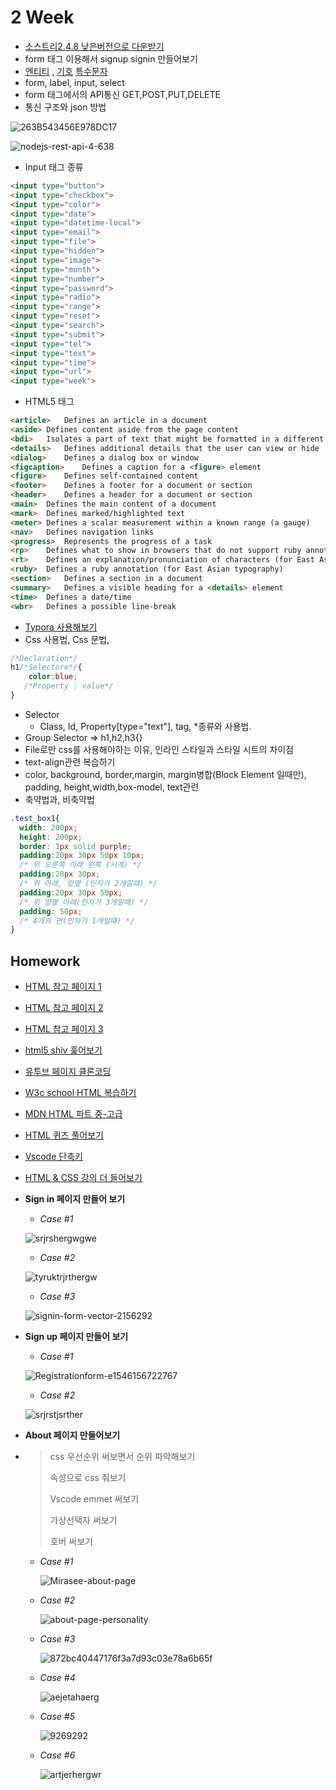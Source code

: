 # 2 Week



+ [소스트리2.4.8 낮은버전으로 다운받기 ](https://www.sourcetreeapp.com/download-archives)
+  form 태그 이용해서 signup signin 만들어보기
+ [엔티티](https://www.w3schools.com/html/html_entities.asp) , [기호](https://www.w3schools.com/html/html_symbols.asp) [특수문자](https://webdir.tistory.com/81)
+ form, label, input, select
+ form 태그에서의 API통신 GET,POST,PUT,DELETE
+ 통신 구조와 json 방법

![263B543456E978DC17](https://user-images.githubusercontent.com/33567964/72198843-9e9b8900-3476-11ea-8d89-4dd2cfa10ab5.png)



![nodejs-rest-api-4-638](https://user-images.githubusercontent.com/33567964/72198846-b6730d00-3476-11ea-8a58-44c55d68d8ee.jpg)

+ Input 태그 종류

```html
<input type="button">
<input type="checkbox">
<input type="color">
<input type="date">
<input type="datetime-local">
<input type="email">
<input type="file">
<input type="hidden">
<input type="image">
<input type="month">
<input type="number">
<input type="password">
<input type="radio">
<input type="range">
<input type="reset">
<input type="search">
<input type="submit">
<input type="tel">
<input type="text">
<input type="time">
<input type="url">
<input type="week">
```



+ HTML5 태그

```html
<article>	Defines an article in a document
<aside>	Defines content aside from the page content
<bdi>	Isolates a part of text that might be formatted in a different directiofrom other text outside it
<details>	Defines additional details that the user can view or hide
<dialog>	Defines a dialog box or window
<figcaption>	Defines a caption for a <figure> element
<figure>	Defines self-contained content
<footer>	Defines a footer for a document or section
<header>	Defines a header for a document or section
<main>	Defines the main content of a document
<mark>	Defines marked/highlighted text
<meter>	Defines a scalar measurement within a known range (a gauge)
<nav>	Defines navigation links
<progress>	Represents the progress of a task
<rp>	Defines what to show in browsers that do not support ruby annotations
<rt>	Defines an explanation/pronunciation of characters (for East Asian typography)
<ruby>	Defines a ruby annotation (for East Asian typography)
<section>	Defines a section in a document
<summary>	Defines a visible heading for a <details> element
<time>	Defines a date/time
<wbr>	Defines a possible line-break
```



+ [Typora 사용해보기](http://support.typora.io/Markdown-Reference/#block-elements)
+ Css 사용법,  Css 문법,

```css
/*Declaration*/
h1/*Selectore*/{
    color:blue;
   /*Property : value*/
}
```

+ Selector
  + Class, Id, Property[type="text"], tag, *종류와 사용법.
+ Group Selector => h1,h2,h3{}
+ File로만 css를 사용해야하는 이유, 인라인 스타일과 스타일 시트의 차이점
+ text-align관련 복습하기
+ color, background, border,margin, margin병합(Block Element 일때만), padding, height,width,box-model, text관련 
+ 축약법과, 비축약법 

```css
.test_box1{
  width: 200px;
  height: 200px;
  border: 1px solid purple;
  padding:20px 30px 50px 10px;
  /* 위 오른쪽 아래 왼쪽 (시계) */
  padding:20px 30px;
  /* 위 아래, 양옆 (인자가 2개일떄) */
  padding:20px 30px 50px;
  /* 위 양옆 아래(인자가 3개일떄) */
  padding: 50px;
  /* 4개의 면(인자가 1개일떄) */
}
```





## Homework

+ [HTML 참고 페이지 1](http://webberstudy.com/html-css/html-1/basic-knowledge/)
+ [HTML 참고 페이지 2](http://webberstudy.com/html-css/html-2/web-standard/)
+ [HTML 참고 페이지 3](http://webberstudy.com/html-css/html-3/meta-elements/)

+ [html5 shiv 훑어보기](https://webdir.tistory.com/81)
+ [유투브 페이지 클론코딩](https://www.youtube.com/?gl=KR)
+ [W3c school HTML 복습하기](https://www.w3schools.com/html/default.asp)
+ [MDN HTML 파트 중-고급](https://developer.mozilla.org/ko/docs/Web/HTML)
+ [HTML 퀴즈 풀어보기](https://www.w3schools.com/html/html_quiz.asp)
+ [Vscode 단축키](https://demun.github.io/vscode-tutorial/shortcuts/)
+ [HTML & CSS 강의 더 들어보기]([https://www.inflearn.com/course/html-css-%EA%B0%95%EC%A2%8C/lecture/514](https://www.inflearn.com/course/html-css-강좌/lecture/514))



+ **Sign in 페이지 만들어 보기**

  + *Case #1*

  ![srjrshergwgwe](https://user-images.githubusercontent.com/33567964/72198807-187f4280-3476-11ea-9d99-f9f402036563.png)

  

  + *Case #2*

  ![tyruktrjrthergw](https://user-images.githubusercontent.com/33567964/72198811-259c3180-3476-11ea-86fd-077a9e96ea4b.png)

  

  + *Case #3*

  ![signin-form-vector-2156292](https://user-images.githubusercontent.com/33567964/72198814-2c2aa900-3476-11ea-9ecf-b97a455baa75.jpg)

  

+ **Sign up 페이지 만들어 보기**

  + *Case #1*

  ![Registrationform-e1546156722767](https://user-images.githubusercontent.com/33567964/72198819-3cdb1f00-3476-11ea-8e37-7c6f8f158cf6.jpg)

  + *Case #2*

  ![srjrstjsrther](https://user-images.githubusercontent.com/33567964/72198820-41073c80-3476-11ea-962c-d47f9be99a8d.png)









+ **About 페이지 만들어보기**

+ > css 우선순위 써보면서 순위 파악해보기
  >
  > 속성으로 css 줘보기
  >
  > Vscode emmet 써보기
  >
  > 가상선택자 써보기 
  >
  > 호버 써보기

  + *Case #1*

    ![Mirasee-about-page](https://user-images.githubusercontent.com/33567964/72214531-657f1980-3547-11ea-9c63-e768b7aa5fcc.png)

    

  + *Case #2*

    ![about-page-personality](https://user-images.githubusercontent.com/33567964/72214534-6d3ebe00-3547-11ea-80f4-65fb07fe06e5.png)

  + *Case #3*

    ![872bc40447176f3a7d93c03e78a6b65f](https://user-images.githubusercontent.com/33567964/72214537-7760bc80-3547-11ea-8b9a-f56d6ff3dee8.jpg)

  + *Case #4*

    ![aejetahaerg](https://user-images.githubusercontent.com/33567964/72214538-7f206100-3547-11ea-83a4-6ebf4354ccb9.png)

    

  + *Case #5*

    ![9269292](https://user-images.githubusercontent.com/33567964/72214542-8cd5e680-3547-11ea-84d7-6fe476d13d33.png)

  + *Case #6*

    ![artjerhergwr](https://user-images.githubusercontent.com/33567964/72214543-93645e00-3547-11ea-896f-78844645a914.png)

    

